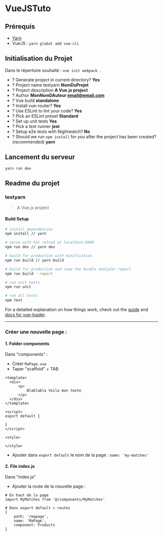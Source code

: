 # VueJSTuto

## Prérequis

- [Yarn](https://yarnpkg.com/en/docs/install "Installer Yarn")
- VueJS : `yarn global add vue-cli`

## Initialisation du Projet

Dans le répertoire souhaité : `vue init webpack .`

- ? Generate project in current directory? __Yes__
- ? Project name testyarn __NomDuProjet__
- ? Project description __A Vue.js project__
- ? Author __MonNomDAuteur <email@email.com>__
- ? Vue build __standalone__
- ? Install vue-router? __Yes__
- ? Use ESLint to lint your code? __Yes__
- ? Pick an ESLint preset __Standard__
- ? Set up unit tests __Yes__
- ? Pick a test runner __jest__
- ? Setup e2e tests with Nightwatch? __No__
- ? Should we run `npm install` for you after the project has been created? (recommended) __yarn__

## Lancement du serveur

`yarn run dev`

## Readme du projet
### testyarn

> A Vue.js project

#### Build Setup

``` bash
# install dependencies
npm install // yarn

# serve with hot reload at localhost:8080
npm run dev // yarn dev

# build for production with minification
npm run build // yarn build

# build for production and view the bundle analyzer report
npm run build --report

# run unit tests
npm run unit

# run all tests
npm test
```

For a detailed explanation on how things work, check out the [guide](http://vuejs-templates.github.io/webpack/) and [docs for vue-loader](http://vuejs.github.io/vue-loader).

---

### Créer une nouvelle page :

#### 1. Folder components

Dans "components" :
-  Créer `MaPage.vue`
-  Taper "scaffold" + TAB

```
<template>
  <div>
      <p>
          Blablabla Voila mon texte
      </p>
  </div>
</template>

<script>
export default {

}
</script>

<style>

</style>
```

- Ajouter dans `export default` le nom de la page : `name: 'my-matches'`

#### 2. File index.js
Dans "index.js"
- Ajouter la route de la nouvelle page :
```
# En haut de la page
import MyMatches from '@/components/MyMatches'

# Dans export default > routes
{
	path: '/mapage',
	name: 'MaPage',
	component: Products
}
```











